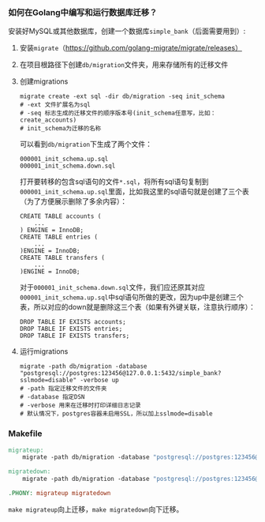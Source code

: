### 如何在Golang中编写和运行数据库迁移？

安装好MySQL或其他数据库，创建一个数据库`simple_bank`（后面需要用到）:

1. 安装`migrate`（https://github.com/golang-migrate/migrate/releases）

2. 在项目根路径下创建`db/migration`文件夹，用来存储所有的迁移文件

3. 创建migrations

    ```shell
    migrate create -ext sql -dir db/migration -seq init_schema
    # -ext 文件扩展名为sql
    # -seq 标志生成的迁移文件的顺序版本号(init_schema任意写，比如：create_accounts)
    # init_schema为迁移的名称
    ```

    可以看到`db/migration`下生成了两个文件：

    ```
    000001_init_schema.up.sql
    000001_init_schema.down.sql
    ```

    打开要转移的包含sql语句的文件`*.sql`，将所有sql语句复制到`000001_init_schema.up.sql`里面，比如我这里的sql语句就是创建了三个表（为了方便展示删除了多余内容）：

    ```
    CREATE TABLE accounts (
    	...
    ) ENGINE = InnoDB;
    CREATE TABLE entries (
    	...
    )ENGINE = InnoDB;
    CREATE TABLE transfers (
    	...
    )ENGINE = InnoDB;
    ```

    对于`000001_init_schema.down.sql`文件，我们应还原其对应`000001_init_schema.up.sql`中sql语句所做的更改，因为up中是创建三个表，所以对应的down就是删除这三个表（如果有外键关联，注意执行顺序）：

    ```
    DROP TABLE IF EXISTS accounts;
    DROP TABLE IF EXISTS entries;
    DROP TABLE IF EXISTS transfers;
    ```

4. 运行migrations

    ```shell
    migrate -path db/migration -database "postgresql://postgres:123456@127.0.0.1:5432/simple_bank?sslmode=disable" -verbose up
    # -path 指定迁移文件的文件夹
    # -database 指定DSN
    # -verbose 用来在迁移时打印详细日志记录
    # 默认情况下，postgres容器未启用SSL，所以加上sslmode=disable
    ```

### Makefile

```makefile
migrateup:
	migrate -path db/migration -database "postgresql://postgres:123456@127.0.0.1:5432/simple_bank?sslmode=disable" -verbose up

migratedown:
	migrate -path db/migration -database "postgresql://postgres:123456@127.0.0.1:5432/simple_bank?sslmode=disable" -verbose down

.PHONY: migrateup migratedown
```

`make migrateup`向上迁移，`make migratedown`向下迁移。



